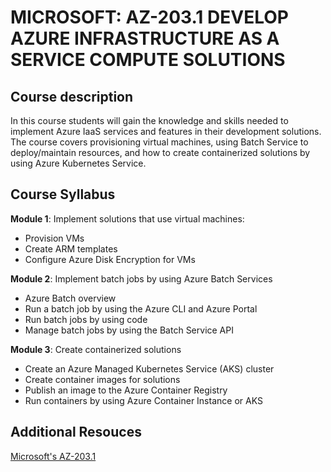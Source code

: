 # MICROSOFT: AZ-203.1 DEVELOP AZURE INFRASTRUCTURE AS A SERVICE COMPUTE SOLUTIONS

## Course description

In this course students will gain the knowledge and skills needed to implement Azure IaaS services and features in their development solutions. The course covers provisioning virtual machines, using Batch Service to deploy/maintain resources, and how to create containerized solutions by using Azure Kubernetes Service.

## Course Syllabus

**Module 1**: Implement solutions that use virtual machines: 
- Provision VMs
- Create ARM templates
- Configure Azure Disk Encryption for VMs

**Module 2**: Implement batch jobs by using Azure Batch Services
- Azure Batch overview
- Run a batch job by using the Azure CLI and Azure Portal
- Run batch jobs by using code
- Manage batch jobs by using the Batch Service API

**Module 3**: Create containerized solutions
- Create an Azure Managed Kubernetes Service (AKS) cluster
- Create container images for solutions
- Publish an image to the Azure Container Registry
- Run containers by using Azure Container Instance or AKS

## Additional Resouces
[Microsoft's AZ-203.1](https://cloudsociety.fastlane.live/courses/course-v1:Microsoft+AZ-203.1+2019_T2/info)